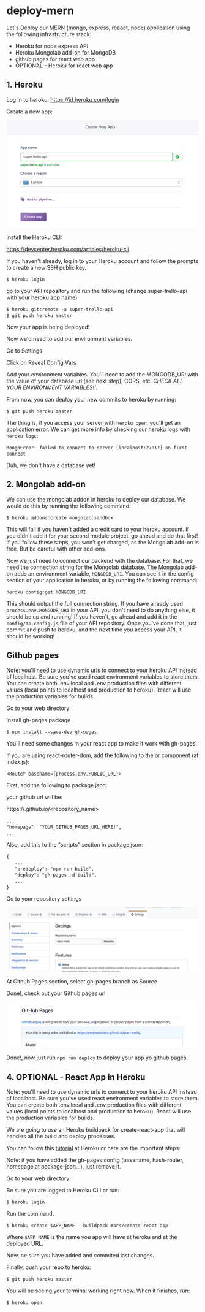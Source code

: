# deploy-mern

Let's Deploy our MERN (mongo, express, reaact, node) application using the following infrastructure stack:

* Heroku for node express API
* Heroku Mongolab add-on for MongoDB
* github pages for react web app
* OPTIONAL - Heroku for react web app

## 1. Heroku

Log in to heroku: https://id.heroku.com/login

Create a new app:

![Alt text](images/heroku_app.png?raw=true)

Install the Heroku CLI: 

https://devcenter.heroku.com/articles/heroku-cli

If you haven't already, log in to your Heroku account and follow the prompts to create a new SSH public key.

```
$ heroku login
```

go to your API repository and run the following (change super-trello-api with your heroku app name):

```
$ heroku git:remote -a super-trello-api
$ git push heroku master
```

Now your app is being deployed!

Now we'd need to add our environment variables.

Go to Settings

Click on Reveal Config Vars

Add your environment variables. You'll need to add the MONGODB_URI with the value of your database url (see next step), CORS, etc. _CHECK ALL YOUR ENVIRONMENT VARIABLES!!_.

From now, you can deploy your new commits to heroku by running:

```
$ git push heroku master
```

The thing is, if you access your server with `heroku open`, you'll get an application error. We can get more info by checking our heroku logs with `heroku logs`:

```
MongoError: failed to connect to server [localhost:27017] on first connect
```

Duh, we don't have a database yet!

## 2. Mongolab add-on

We can use the mongolab addon in heroku to deploy our database. We would do this by running the following command:

```
$ heroku addons:create mongolab:sandbox
```

This will fail if you haven't added a credit card to your heroku account. If you didn't add it for your second module project, go ahead and do that first! If you follow these steps, you won't get charged, as the Mongolab add-on is free. But be careful with other add-ons.

Now we just need to connect our backend with the database. For that, we need the connection string for the Mongolab database.
The Mongolab add-on adds an environment variable, `MONGODB_URI`. You can see it in the config section of your application in heroku, or by running the following command:

```
heroku config:get MONGODB_URI
```

This should output the full connection string. If you have already used `process.env.MONGODB_URI` in your API, you don't need to do anything else, it should be up and running! If you haven't, go ahead and add it in the `config/db.config.js` file of your API repository. Once you've done that, just commit and push to heroku, and the next time you access your API, it should be working!

## Github pages

Note: you'll need to use dynamic urls to connect to your heroku API instead of localhost. Be sure you've used react environment variables to store them. You can create both .env.local and .env.production files with different values (local points to localhost and production to heroku). React will use the production variables for builds.

Go to your web directory

Install gh-pages package

```
$ npm install --save-dev gh-pages
```

You'll need some changes in your react app to make it work with gh-pages.

If you are using react-router-dom, add the following to the <Router> or <BrowserRouter> component (at index.js):

```
<Router basename={process.env.PUBLIC_URL}>
```

First, add the following to package.json:

your github url will be:

https://<username>.github.io/<repository_name>

```
...
"homepage": "YOUR_GITHUB_PAGES_URL_HERE!",
...
```

Also, add this to the "scripts" section in package.json:

```
{
   ...
   "predeploy": "npm run build",
   "deploy": "gh-pages -d build",
   ...
}
```

Go to your repository settings

![Alt text](images/github_settings.png?raw=true)

At Github Pages section, select gh-pages branch as Source

Done!, check out your Github pages url

![Alt text](images/github_url.png?raw=true)

Done!, now just run `npm run deploy` to deploy your app yo github pages.

## 4. OPTIONAL - React App in Heroku

Note: you'll need to use dynamic urls to connect to your heroku API instead of localhost. Be sure you've used react environment variables to store them. You can create both .env.local and .env.production files with different values (local points to localhost and production to heroku). React will use the production variables for builds.

We are going to use an Heroku buildpack for create-react-app that will handles all the build and deploy processes.

You can follow this [tutorial](https://elements.heroku.com/buildpacks/mars/create-react-app-buildpack) at Heroku or here are the important steps:

Note: if you have added the gh-pages config (basename, hash-router, homepage at package-json...), just remove it.

Go to your web directory

Be sure you are logged to Heroku CLI or run: 
```
$ heroku login
```

Run the command:

```
$ heroku create $APP_NAME --buildpack mars/create-react-app
```

Where `$APP_NAME` is the name you app will have at heroku and at the deployed URL.

Now, be sure you have added and commited last changes.

Finally, push your repo to heroku:

```
$ git push heroku master
```

You will be seeing your terminal working right now. When it finishes, run:

```
$ heroku open
```

